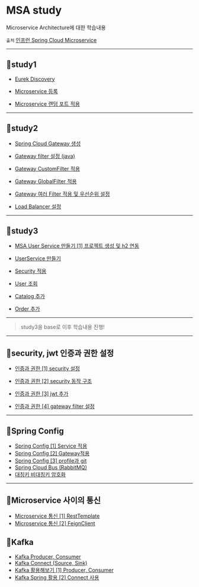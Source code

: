 # MSA study

Microservice Architecture에 대한 학습내용

`출처` [인프런 Spring Cloud Microservice](https://www.inflearn.com/course/%EC%8A%A4%ED%94%84%EB%A7%81-%ED%81%B4%EB%9D%BC%EC%9A%B0%EB%93%9C-%EB%A7%88%EC%9D%B4%ED%81%AC%EB%A1%9C%EC%84%9C%EB%B9%84%EC%8A%A4/dashboard)

---

## 📗study1

* [Eurek Discovery](https://velog.io/@ililil9482/Spring-Cloud-Netflix-Eureka-i8j2lbny)

* [Microservice 등록](https://velog.io/@ililil9482/Spring-Cloud-Microservice)

* [Microservice 랜덤 포트 적용](https://velog.io/@ililil9482/Microservice-%EB%9E%9C%EB%8D%A4-%ED%8F%AC%ED%8A%B8%EB%A1%9C-%EC%8B%A4%ED%96%89%ED%95%98%EA%B8%B0)

---

## 📗study2

* [Spring Cloud Gateway 생성](https://velog.io/@ililil9482/Spring-Cloud-Gateway-%EC%84%A4%EC%A0%95)

* [Gateway filter 설정 (java)](https://velog.io/@ililil9482/Spring-Cloud-Gateway-FilterJava-%EC%84%A4%EC%A0%95)

* [Gateway CustomFilter 적용](https://velog.io/@ililil9482/Spring-Cloud-Gateway-CustomFilter)

* [Gateway GlobalFilter 적용](https://velog.io/@ililil9482/Spring-Cloud-Gateway-GlobalFilter)

* [Gateway 여러 Filter 적용 및 우선순위 설정](https://velog.io/@ililil9482/Spring-Cloud-Gateway-LoggingFilter)

* [Load Balancer 설정](https://velog.io/@ililil9482/Gateway-Load-Balancer)

---

## 📗study3

* [MSA User Service 만들기 [1] 프로젝트 생성 및 h2 연동](https://velog.io/@ililil9482/MSA-User-Service-%EB%A7%8C%EB%93%A4%EA%B8%B0-1-%ED%94%84%EB%A1%9C%EC%A0%9D%ED%8A%B8-%EC%83%9D%EC%84%B1-%EB%B0%8F-h2-%EC%97%B0%EB%8F%99)

* [UserService 만들기](https://velog.io/@ililil9482/UserService-%EB%A7%8C%EB%93%A4%EA%B8%B0)

* [Security 적용](https://velog.io/@ililil9482/Security-%EC%A0%81%EC%9A%A9)

* [User 조회](https://velog.io/@ililil9482/User-%EC%A1%B0%ED%9A%8C)

* [Catalog 추가](https://velog.io/@ililil9482/Catalog-%EC%84%9C%EB%B9%84%EC%8A%A4)

* [Order 추가](https://velog.io/@ililil9482/Order-Service)

---

> study3을 base로 이후 학습내용 진행!

---

## 📘security, jwt 인증과 권한 설정

* [인증과 권한 [1] security 설정](https://velog.io/@ililil9482/%EC%9D%B8%EC%A6%9D%EA%B3%BC-%EA%B6%8C%ED%95%9C-1-security-%EC%84%A4%EC%A0%95)

* [인증과 권한 [2] security 동작 구조](https://velog.io/@ililil9482/%EC%9D%B8%EC%A6%9D%EA%B3%BC-%EA%B6%8C%ED%95%9C-2-security-%EB%8F%99%EC%9E%91-%EA%B5%AC%EC%A1%B0)

* [인증과 권한 [3] jwt 추가](https://velog.io/@ililil9482/%EC%9D%B8%EC%A6%9D%EA%B3%BC-%EA%B6%8C%ED%95%9C-3-jwt-%EC%B6%94%EA%B0%80)

* [인증과 권한 [4] gateway filter 설정](https://velog.io/@ililil9482/%EC%9D%B8%EC%A6%9D%EA%B3%BC-%EA%B6%8C%ED%95%9C-4-gateway-filter-%EC%84%A4%EC%A0%95)

---

## 📘Spring Config

* [Spring Config [1] Service 적용](https://velog.io/@ililil9482/Spring-Config-1-Service-%EC%A0%81%EC%9A%A9)
* [Spring Config [2] Gateway적용](https://velog.io/@ililil9482/Spring-Config-2-Gateway%EC%A0%81%EC%9A%A9)
* [Spring Config [3] profile과 git](https://velog.io/@ililil9482/Spring-Config-3-profile)
* [Spring Cloud Bus (RabbitMQ)](https://velog.io/@ililil9482/Spring-Cloud-Bus)
* [대칭키 비대칭키 암호화](https://velog.io/@ililil9482/Config-%EC%A0%95%EB%B3%B4-%EC%95%94%ED%98%B8%ED%99%94)

---

## 📘Microservice 사이의 통신

* [Microservice 통신 [1] RestTemplate](https://velog.io/@ililil9482/Microservice-%ED%86%B5%EC%8B%A0-1-RestTemplate)
* [Microservice 통신 [2] FeignClient](https://velog.io/@ililil9482/Microservice-%ED%86%B5%EC%8B%A0-2-FeignClient)

## 📘Kafka
* [Kafka Producer, Consumer](https://velog.io/@ililil9482/Kafka)
* [Kafka Connect (Source, Sink)](https://velog.io/@ililil9482/Kafka-Connect)
* [Kafka 활용해보기 [1] Producer, Consumer](https://velog.io/@ililil9482/Kafka-%ED%99%9C%EC%9A%A9%ED%95%B4%EB%B3%B4%EA%B8%B0-1-Producer-Consumer)
* [Kafka Spring 활용 [2] Connect 사용](https://velog.io/@ililil9482/Kafka-Spring-%ED%99%9C%EC%9A%A9-2-Connect-%EC%82%AC%EC%9A%A9)